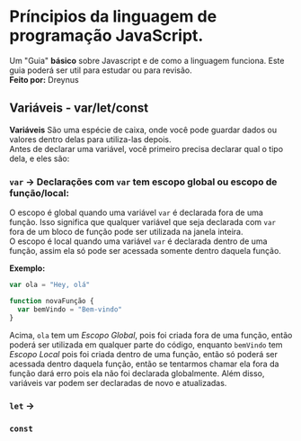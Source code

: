 # Príncipios da linguagem de programação JavaScript.

Um "Guia" **básico** sobre Javascript e de como a linguagem funciona. Este guia poderá ser util para estudar ou para revisão. </br>
**Feito por:** Dreynus

## Variáveis - var/let/const
**Variáveis** São uma espécie de caixa, onde você pode guardar dados ou valores dentro delas para utiliza-las depois.  
Antes de declarar uma variável, você primeiro precisa declarar qual o tipo dela, e eles são:  

### **`var`** -> Declarações com `var` tem escopo global ou escopo de função/local:  
O escopo é global quando uma variável `var` é declarada fora de uma função. Isso significa que qualquer variável que seja declarada com `var` fora de um bloco de função pode ser utilizada na janela inteira.  
O escopo é local quando uma variável `var` é declarada dentro de uma função, assim ela só pode ser acessada somente dentro daquela função.  

**Exemplo:**  

~~~javascript
var ola = "Hey, olá"

function novaFunção {
  var bemVindo = "Bem-vindo"
}
~~~

Acima, `ola` tem um *Escopo Global*, pois foi criada fora de uma função, então poderá ser utilizada em qualquer parte do código, enquanto `bemVindo` tem *Escopo Local* pois foi criada dentro de uma função, então só poderá ser acessada dentro daquela função, então se tentarmos chamar ela fora da função dará erro pois ela não foi declarada globalmente. Além disso, variáveis var podem ser declaradas de novo e atualizadas.

### **`let`** ->



### **`const`**
